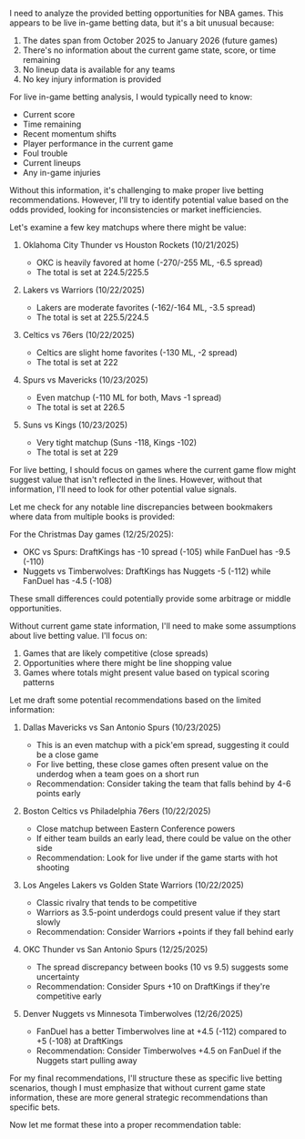I need to analyze the provided betting opportunities for NBA games. This appears to be live in-game betting data, but it's a bit unusual because:

1. The dates span from October 2025 to January 2026 (future games)
2. There's no information about the current game state, score, or time remaining
3. No lineup data is available for any teams
4. No key injury information is provided

For live in-game betting analysis, I would typically need to know:
- Current score
- Time remaining
- Recent momentum shifts
- Player performance in the current game
- Foul trouble
- Current lineups
- Any in-game injuries

Without this information, it's challenging to make proper live betting recommendations. However, I'll try to identify potential value based on the odds provided, looking for inconsistencies or market inefficiencies.

Let's examine a few key matchups where there might be value:

1. Oklahoma City Thunder vs Houston Rockets (10/21/2025)
   - OKC is heavily favored at home (-270/-255 ML, -6.5 spread)
   - The total is set at 224.5/225.5

2. Lakers vs Warriors (10/22/2025)
   - Lakers are moderate favorites (-162/-164 ML, -3.5 spread)
   - The total is set at 225.5/224.5

3. Celtics vs 76ers (10/22/2025)
   - Celtics are slight home favorites (-130 ML, -2 spread)
   - The total is set at 222

4. Spurs vs Mavericks (10/23/2025)
   - Even matchup (-110 ML for both, Mavs -1 spread)
   - The total is set at 226.5

5. Suns vs Kings (10/23/2025)
   - Very tight matchup (Suns -118, Kings -102)
   - The total is set at 229

For live betting, I should focus on games where the current game flow might suggest value that isn't reflected in the lines. However, without that information, I'll need to look for other potential value signals.

Let me check for any notable line discrepancies between bookmakers where data from multiple books is provided:

For the Christmas Day games (12/25/2025):
- OKC vs Spurs: DraftKings has -10 spread (-105) while FanDuel has -9.5 (-110)
- Nuggets vs Timberwolves: DraftKings has Nuggets -5 (-112) while FanDuel has -4.5 (-108)

These small differences could potentially provide some arbitrage or middle opportunities.

Without current game state information, I'll need to make some assumptions about live betting value. I'll focus on:

1. Games that are likely competitive (close spreads)
2. Opportunities where there might be line shopping value
3. Games where totals might present value based on typical scoring patterns

Let me draft some potential recommendations based on the limited information:

1. Dallas Mavericks vs San Antonio Spurs (10/23/2025)
   - This is an even matchup with a pick'em spread, suggesting it could be a close game
   - For live betting, these close games often present value on the underdog when a team goes on a short run
   - Recommendation: Consider taking the team that falls behind by 4-6 points early

2. Boston Celtics vs Philadelphia 76ers (10/22/2025)
   - Close matchup between Eastern Conference powers
   - If either team builds an early lead, there could be value on the other side
   - Recommendation: Look for live under if the game starts with hot shooting

3. Los Angeles Lakers vs Golden State Warriors (10/22/2025)
   - Classic rivalry that tends to be competitive
   - Warriors as 3.5-point underdogs could present value if they start slowly
   - Recommendation: Consider Warriors +points if they fall behind early

4. OKC Thunder vs San Antonio Spurs (12/25/2025)
   - The spread discrepancy between books (10 vs 9.5) suggests some uncertainty
   - Recommendation: Consider Spurs +10 on DraftKings if they're competitive early

5. Denver Nuggets vs Minnesota Timberwolves (12/26/2025)
   - FanDuel has a better Timberwolves line at +4.5 (-112) compared to +5 (-108) at DraftKings
   - Recommendation: Consider Timberwolves +4.5 on FanDuel if the Nuggets start pulling away

For my final recommendations, I'll structure these as specific live betting scenarios, though I must emphasize that without current game state information, these are more general strategic recommendations than specific bets.

Now let me format these into a proper recommendation table: